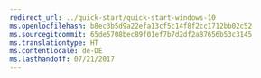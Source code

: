 ```yaml
---
redirect_url: ../quick-start/quick-start-windows-10
ms.openlocfilehash: b8ec3b5d9a22efa13cf5c14f8f2cc1712bb02c52
ms.sourcegitcommit: 65de5708bec89f01ef7b7d2df2a87656b53c3145
ms.translationtype: HT
ms.contentlocale: de-DE
ms.lasthandoff: 07/21/2017
---
```

